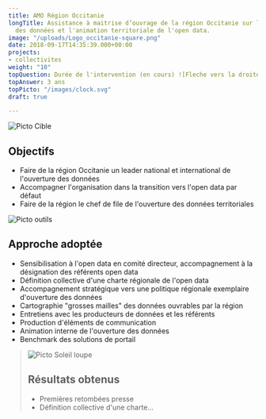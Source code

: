 ```yaml
---
title: AMO Région Occitanie
longTitle: Assistance à maitrise d’ouvrage de la région Occitanie sur l’ouverture
  des données et l'animation territoriale de l'open data.
image: "/uploads/Logo_occitanie-square.png"
date: 2018-09-17T14:35:39.000+00:00
projects:
- collectivites
weight: "10"
topQuestion: Durée de l'intervention (en cours) ![Fleche vers la droite](/images/white-dotted-arrow.svg)
topAnswer: 3 ans
topPicto: "/images/clock.svg"
draft: true

---
```

![Picto Cible](/images/target.svg)

## Objectifs

* Faire de la région Occitanie un leader national et international de l'ouverture des données
* Accompagner l'organisation dans la transition vers l'open data par défaut
* Faire de la région le chef de file de l'ouverture des données territoriales

![Picto outils](/images/tools.svg)

## Approche adoptée

* Sensibilisation à l'open data en comité directeur, accompagnement à la désignation des référents open data
* Définition collective d'une charte régionale de l'open data
* Accompagnement stratégique vers une politique régionale exemplaire d'ouverture des données
* Cartographie "grosses mailles" des données ouvrables par la région
* Entretiens avec les producteurs de données et les référents
* Production d'éléments de communication
* Animation interne de l'ouverture des données
* Benchmark des solutions de portail

> ![Picto Soleil loupe](/images/search-sun.svg)
>
> ## Résultats obtenus
>
> * Premières retombées presse
> * Définition collective d'une charte…